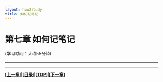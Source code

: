 ```yaml
---
layout: how2study
title: 如何记笔记
---
```


# 第七章 如何记笔记

(学习时间：大约55分钟)

<h4 id="top"></h4>

***

***

**[[上一章][pre]]**\|**[[目录][content]]**\|**[[TOP](#top)]**\|**[[下一章][next]]**

[pre]: how2study_6.html '第六章 如何从讨论中学习'

[content]: how2study.html '目录'

[next]: how2study_8.html '第八章 如何准备和参加考试'
